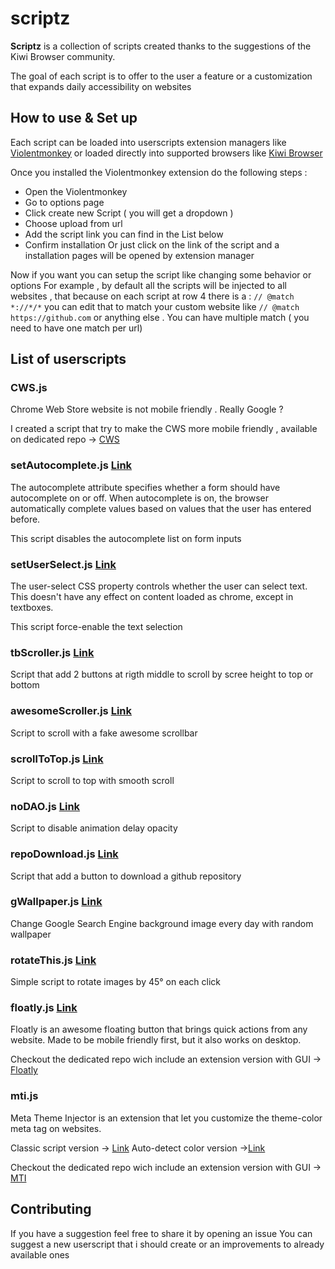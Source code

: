 # scriptz

**Scriptz** is a collection of scripts created thanks to the suggestions of the Kiwi Browser community.

The goal of each script is to offer to the user a feature 
 or a customization that expands daily accessibility on websites 

## How to use & Set up
Each script can be loaded into userscripts extension managers like [Violentmonkey](https://violentmonkey.github.io/)
or loaded directly into supported browsers like [Kiwi Browser](https://kiwibrowser.com)

Once you installed the Violentmonkey extension do the following steps :
  - Open the Violentmonkey
  - Go to options page
  - Click create new Script ( you will get a dropdown )
  - Choose upload from url
  - Add the script link you can find in the List below
  - Confirm installation
Or just click on the link of the script and a installation pages will be opened by extension manager
  
Now  if you want you can setup the script like changing some behavior or options
For example , by default all the scripts will be injected to all websites , that because on each script at row 4 there is a : ```// @match       *://*/*```
you can edit that to match your custom website like ```// @match      https://github.com``` or anything else . You can have multiple match ( you need to have one match per url) 

## List of userscripts


### CWS.js

Chrome Web Store website is not mobile friendly . Really Google ?

I created a script that try to make the CWS more mobile friendly , available on dedicated repo -> [CWS](https://github.com/d3ward/cws-mobile)

### setAutocomplete.js [Link](https://github.com/d3ward/scriptz/raw/master/src/setAutocomplete.user.js)

The autocomplete attribute specifies whether a form should have autocomplete on or off.
When autocomplete is on, the browser automatically complete values based on values that the user has entered before.

This script disables the autocomplete list on form inputs

### setUserSelect.js [Link](https://github.com/d3ward/scriptz/raw/master/src/setUserSelect.user.js)

The user-select CSS property controls whether the user can select text. This doesn't have any effect on content loaded as chrome, except in textboxes.

This script force-enable the text selection 

### tbScroller.js [Link](https://github.com/d3ward/scriptz/raw/master/src/tbScroller.user.js)

Script that add 2 buttons at rigth middle to scroll by scree height to top or bottom

### awesomeScroller.js [Link](https://github.com/d3ward/scriptz/raw/master/src/awesomeScroller.user.js)

Script to scroll with a fake awesome scrollbar

### scrollToTop.js [Link](https://github.com/d3ward/scriptz/raw/master/src/scrollToTop.user.js)

Script to scroll to top with smooth scroll

### noDAO.js [Link](https://github.com/d3ward/scriptz/raw/master/src/noADO.user.js)

Script to disable animation delay opacity

### repoDownload.js [Link](https://github.com/d3ward/scriptz/raw/master/src/repoDownload.user.js)

Script that add a button to download a github repository 

### gWallpaper.js [Link](https://github.com/d3ward/scriptz/raw/master/src/gWallpaper.user.js)

Change Google Search Engine background image every day with random wallpaper 

### rotateThis.js [Link](https://github.com/d3ward/scriptz/raw/master/src/rotateThis.user.js)

Simple script to rotate images by 45° on each click

### floatly.js [Link](https://github.com/d3ward/floatly/raw/master/floatly.user.js)

Floatly is an awesome floating button that brings quick actions from any website. Made to be mobile friendly first, but it also works on desktop.

Checkout the dedicated repo wich include an extension version with GUI -> [Floatly](https://github.com/d3ward/floatly)

### mti.js

Meta Theme Injector is an extension that let you customize the theme-color meta tag on websites.

Classic script version -> [Link](https://github.com/d3ward/mti/raw/master/userscripts/mti.js)
Auto-detect color version ->[Link](https://github.com/d3ward/mti/raw/master/userscripts/a_mti.js)

Checkout the dedicated repo wich include an extension version with GUI -> [MTI](https://github.com/d3ward/mti)

## Contributing

If you have a suggestion feel free to share it by opening an issue
You can suggest a new userscript that i should create or an improvements to already available ones
